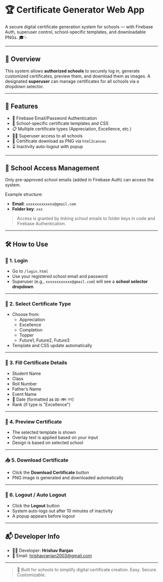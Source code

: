 # 🏆 Certificate Generator Web App

A secure digital certificate generation system for schools — with Firebase Auth, superuser control, school-specific templates, and downloadable PNGs. 🎓✨

---

## 📌 Overview

This system allows **authorized schools** to securely log in, generate customized certificates, preview them, and download them as images. A designated **superuser** can manage certificates for all schools via a dropdown selector.

---

## 🚀 Features

- 🔐 Firebase Email/Password Authentication
- 🎨 School-specific certificate templates and CSS
- 📋 Multiple certificate types (Appreciation, Excellence, etc.)
- 🧑‍💼 Superuser access to all schools
- 📸 Certificate download as PNG via `html2canvas`
- ⏳ Inactivity auto-logout with popup

---

## 🏫 School Access Management

Only pre-approved school emails (added in Firebase Auth) can access the system.

Example structure:
- **Email**: `xxxxxxxxxxxxx@gmail.com`
- **Folder key**: `xxx`

> Access is granted by linking school emails to folder keys in code and Firebase Authentication.

---

## 🛠️ How to Use

### 🔑 1. Login
- Go to `/login.html`
- Use your registered school email and password
- Superuser (e.g., `xxxxxxxxxxxx@gmail.com`) will see a **school selector dropdown**

---

### 📄 2. Select Certificate Type
- Choose from:
  - Appreciation
  - Excellence
  - Completion
  - Topper
  - Future1, Future2, Future3
- Template and CSS update automatically

---

### 🧾 3. Fill Certificate Details
- Student Name
- Class
- Roll Number
- Father’s Name
- Event Name
- 📅 Date (formatted as `DD-MM-YY`)
- Rank (if type is "Excellence")

---

### 🎨 4. Preview Certificate
- The selected template is shown
- Overlay text is applied based on your input
- Design is based on selected school

---

### 📥 5. Download Certificate
- Click the **Download Certificate** button
- PNG image is generated and downloaded automatically

---

### 🔐 6. Logout / Auto Logout
- Click the **Logout** button
- System auto-logs out after 10 minutes of inactivity
- A popup appears before logout

---

## 📬 Developer Info

- 👨‍💻 Developer: **Hrishav Ranjan**
- 📧 Email: [hrishavranjan2003@gmail.com](mailto:hrishavranjan2003@gmail.com)

---

> 🧠 Built for schools to simplify digital certificate creation. Easy. Secure. Customizable.
